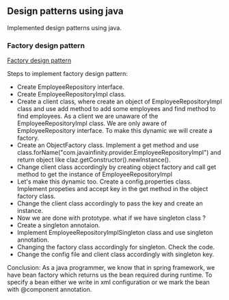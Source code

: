 ## Design patterns using java
Implemented design patterns using java.

### Factory design pattern
[Factory design pattern](https://github.com/ayon-das/design-patterns-using-java/tree/main/factory-design-pattern)

Steps to implement factory design pattern:
- Create EmployeeRepository interface.
- Create EmployeeRepositoryImpl class.
- Create a client class, where create an object of EmployeeRepositoryImpl class and use add method to add some employees and find method to find employees. As a client we are unaware of the EmployeeRepositoryImpl class. We are only aware of EmployeeRepository interface. To make this dynamic we will create a factory.
- Create an ObjectFactory class. Implement a get method and use class.forName("com.javainfinity.provider.EmployeeRepositoryImpl") and return object like claz.getConstructor().newInstance().
- Change client class accordingly by creating object factory and call get method to get the instance of EmployeeRepositoryImpl
- Let's make this dynamic too. Create a config.properties class. Implement propeties and accept key in the get method in the object factory class.
- Change the client class accordingly to pass the key and create an instance.
- Now we are done with prototype. what if we have singleton class ?
- Create a singleton annotaion. 
- Implement EmployeeRepositoryImplSingleton class and use singleton annotation.
- Changing the factory class accordingly for singleton. Check the code.
- Change the config file and client class accordingly with singleton key.

Conclusion: As a java programmer, we know that in spring framework, we have bean factory which returns us the bean required during runtime. To specify a bean either we write in xml configuration or we mark the bean with @component annotation.
